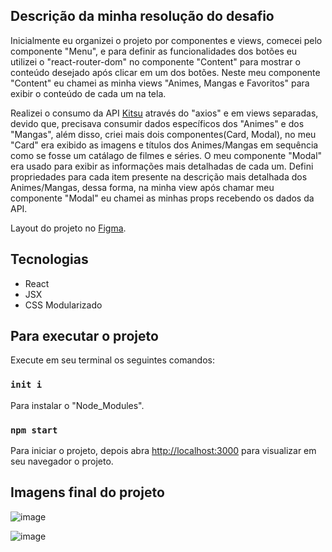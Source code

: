 ## Descrição da minha resolução do desafio

Inicialmente eu organizei o projeto por componentes e views, comecei pelo componente "Menu", e para definir as funcionalidades dos botões eu utilizei o "react-router-dom" no componente "Content" para mostrar o conteúdo desejado após clicar em um dos botões. Neste meu componente "Content" eu chamei as minha views "Animes, Mangas e Favoritos" para exibir o conteúdo de cada um na tela.

Realizei o consumo da API [Kitsu](https://kitsu.docs.apiary.io) através do "axios" e em views separadas, devido que, precisava consumir dados específicos dos "Animes" e dos "Mangas", além disso, criei mais dois componentes(Card, Modal), no meu "Card" era exibido as imagens e títulos dos Animes/Mangas em sequência como se fosse um catálago de filmes e séries. O meu componente "Modal" era usado para exibir as informações mais detalhadas de cada um. Defini propriedades para cada item presente na descrição mais detalhada dos Animes/Mangas, dessa forma, na minha view após chamar meu componente "Modal" eu chamei as minhas props recebendo os dados da API.

Layout do projeto no [Figma](https://www.figma.com/file/DoHcQ1PKnpYoj6kAYiKI2Q/Teste?node-id=0%3A1).


## Tecnologias

- React
- JSX
- CSS Modularizado


## Para executar o projeto

Execute em seu terminal os seguintes comandos:

### `init i`
Para instalar o "Node_Modules".

### `npm start`
Para iniciar o projeto, depois abra [http://localhost:3000](http://localhost:3000) para visualizar em seu navegador o projeto.


## Imagens final do projeto

![image](https://user-images.githubusercontent.com/72532360/150251057-3a4d74ff-3cc1-4d0d-abf8-2dc306aea26e.png)

![image](https://user-images.githubusercontent.com/72532360/150251248-2aba7999-7241-4ce3-a946-be3441bef133.png)
